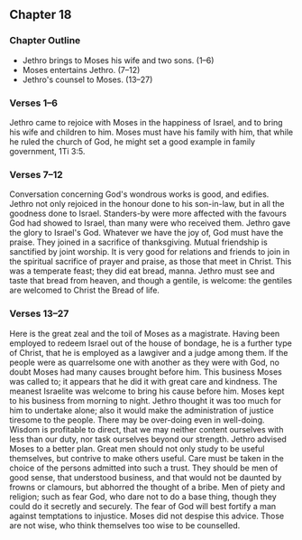 ## Chapter 18

### Chapter Outline

- Jethro brings to Moses his wife and two sons. (1–6)
- Moses entertains Jethro. (7–12)
- Jethro's counsel to Moses. (13–27)

### Verses 1–6

Jethro came to rejoice with Moses in the happiness of Israel, and to bring his wife and children to him. Moses must have his family with him, that while he ruled the church of God, he might set a good example in family government, 1Ti 3:5.

### Verses 7–12

Conversation concerning God's wondrous works is good, and edifies. Jethro not only rejoiced in the honour done to his son-in-law, but in all the goodness done to Israel. Standers-by were more affected with the favours God had showed to Israel, than many were who received them. Jethro gave the glory to Israel's God. Whatever we have the joy of, God must have the praise. They joined in a sacrifice of thanksgiving. Mutual friendship is sanctified by joint worship. It is very good for relations and friends to join in the spiritual sacrifice of prayer and praise, as those that meet in Christ. This was a temperate feast; they did eat bread, manna. Jethro must see and taste that bread from heaven, and though a gentile, is welcome: the gentiles are welcomed to Christ the Bread of life.

### Verses 13–27

Here is the great zeal and the toil of Moses as a magistrate. Having been employed to redeem Israel out of the house of bondage, he is a further type of Christ, that he is employed as a lawgiver and a judge among them. If the people were as quarrelsome one with another as they were with God, no doubt Moses had many causes brought before him. This business Moses was called to; it appears that he did it with great care and kindness. The meanest Israelite was welcome to bring his cause before him. Moses kept to his business from morning to night. Jethro thought it was too much for him to undertake alone; also it would make the administration of justice tiresome to the people. There may be over-doing even in well-doing. Wisdom is profitable to direct, that we may neither content ourselves with less than our duty, nor task ourselves beyond our strength. Jethro advised Moses to a better plan. Great men should not only study to be useful themselves, but contrive to make others useful. Care must be taken in the choice of the persons admitted into such a trust. They should be men of good sense, that understood business, and that would not be daunted by frowns or clamours, but abhorred the thought of a bribe. Men of piety and religion; such as fear God, who dare not to do a base thing, though they could do it secretly and securely. The fear of God will best fortify a man against temptations to injustice. Moses did not despise this advice. Those are not wise, who think themselves too wise to be counselled.

